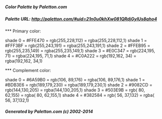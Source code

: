 #####  Color Palette by Paletton.com
#####  Palette URL: http://paletton.com/#uid=21n0u0khXw081QRdjGylUs8qho4


*** Primary color:

   shade 0 = #FFE470 = rgb(255,228,112) = rgba(255,228,112,1)
   shade 1 = #FFF3BF = rgb(255,243,191) = rgba(255,243,191,1)
   shade 2 = #FFEB95 = rgb(255,235,149) = rgba(255,235,149,1)
   shade 3 = #E0C347 = rgb(224,195, 71) = rgba(224,195, 71,1)
   shade 4 = #C0A222 = rgb(192,162, 34) = rgba(192,162, 34,1)

*** Complement color:

   shade 0 = #6A59B0 = rgb(106, 89,176) = rgba(106, 89,176,1)
   shade 1 = #BDB3E6 = rgb(189,179,230) = rgba(189,179,230,1)
   shade 2 = #9082CD = rgb(144,130,205) = rgba(144,130,205,1)
   shade 3 = #503E9B = rgb( 80, 62,155) = rgba( 80, 62,155,1)
   shade 4 = #382584 = rgb( 56, 37,132) = rgba( 56, 37,132,1)


#####  Generated by Paletton.com (c) 2002-2014